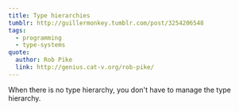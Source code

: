```yaml
---
title: Type hierarchies
tumblr: http://guillermonkey.tumblr.com/post/3254206548
tags:
  - programming
  - type-systems
quote:
  author: Rob Pike
  link: http://genius.cat-v.org/rob-pike/
---
```


When there is no type hierarchy, you don't have to manage the type hierarchy.
